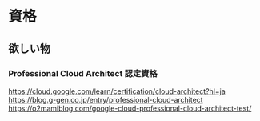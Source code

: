 # 資格

## 欲しい物
### Professional Cloud Architect 認定資格
https://cloud.google.com/learn/certification/cloud-architect?hl=ja
https://blog.g-gen.co.jp/entry/professional-cloud-architect
https://o2mamiblog.com/google-cloud-professional-cloud-architect-test/